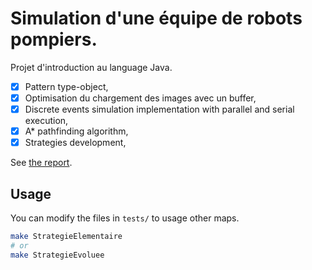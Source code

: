 # Simulation d'une équipe de robots pompiers.

Projet d'introduction au language Java.

- [x] Pattern type-object,
- [x] Optimisation du chargement des images avec un buffer,
- [x] Discrete events simulation implementation with parallel and serial execution,
- [x] A* pathfinding algorithm,
- [x] Strategies development,

See [the report](rapport.pdf). 

## Usage

You can modify the files in `tests/` to usage other maps.

```bash
make StrategieElementaire
# or
make StrategieEvoluee
```